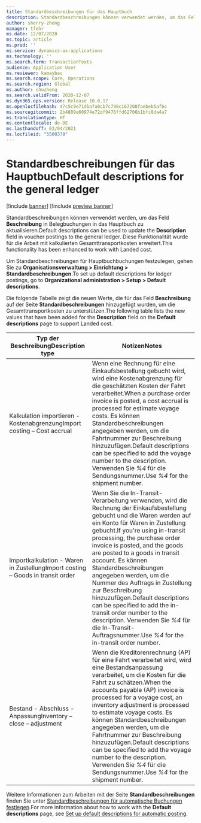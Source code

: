 ```yaml
---
title: Standardbeschreibungen für das Hauptbuch
description: Standardbeschreibungen können verwendet werden, um das Feld Beschreibung in Belegbuchungen im Hauptbuch zu aktualisieren.
author: sherry-zheng
manager: tfehr
ms.date: 12/07/2020
ms.topic: article
ms.prod: ''
ms.service: dynamics-ax-applications
ms.technology: ''
ms.search.form: TransactionTexts
audience: Application User
ms.reviewer: kamaybac
ms.search.scope: Core, Operations
ms.search.region: Global
ms.author: chuzheng
ms.search.validFrom: 2020-12-07
ms.dyn365.ops.version: Release 10.0.17
ms.openlocfilehash: 47c5c9e71dba7a0cb7c798c167208faebeb5af6c
ms.sourcegitcommit: 2b4809e60974e72df9476ffd62706b1bfc8da4a7
ms.translationtype: HT
ms.contentlocale: de-DE
ms.lasthandoff: 03/04/2021
ms.locfileid: "5500379"
---
```

# <a name="default-descriptions-for-the-general-ledger"></a><span data-ttu-id="0969f-103">Standardbeschreibungen für das Hauptbuch</span><span class="sxs-lookup"><span data-stu-id="0969f-103">Default descriptions for the general ledger</span></span>

[!include [banner](../../includes/banner.md)]
[!include [preview banner](../includes/preview-banner.md)]

<span data-ttu-id="0969f-104">Standardbeschreibungen können verwendet werden, um das Feld **Beschreibung** in Belegbuchungen in das Hauptbuch zu aktualisieren.</span><span class="sxs-lookup"><span data-stu-id="0969f-104">Default descriptions can be used to update the **Description** field in voucher postings to the general ledger.</span></span> <span data-ttu-id="0969f-105">Diese Funktionalität wurde für die Arbeit mit kalkulierten Gesamttransportkosten erweitert.</span><span class="sxs-lookup"><span data-stu-id="0969f-105">This functionality has been enhanced to work with Landed cost.</span></span>

<span data-ttu-id="0969f-106">Um Standardbeschreibungen für Hauptbuchbuchungen festzulegen, gehen Sie zu **Organisationsverwaltung \> Einrichtung \> Standardbeschreibungen**.</span><span class="sxs-lookup"><span data-stu-id="0969f-106">To set up default descriptions for ledger postings, go to **Organizational administration \> Setup \> Default descriptions**.</span></span>

<span data-ttu-id="0969f-107">Die folgende Tabelle zeigt die neuen Werte, die für das Feld **Beschreibung** auf der Seite **Standardbeschreibungen** hinzugefügt wurden, um die Gesamttransportkosten zu unterstützen.</span><span class="sxs-lookup"><span data-stu-id="0969f-107">The following table lists the new values that have been added for the **Description** field on the **Default descriptions** page to support Landed cost.</span></span>

| <span data-ttu-id="0969f-108">Typ der Beschreibung</span><span class="sxs-lookup"><span data-stu-id="0969f-108">Description type</span></span> | <span data-ttu-id="0969f-109">Notizen</span><span class="sxs-lookup"><span data-stu-id="0969f-109">Notes</span></span> |
|---|---|
| <span data-ttu-id="0969f-110">Kalkulation importieren - Kostenabgrenzung</span><span class="sxs-lookup"><span data-stu-id="0969f-110">Import costing – Cost accrual</span></span> | <span data-ttu-id="0969f-111">Wenn eine Rechnung für eine Einkaufsbestellung gebucht wird, wird eine Kostenabgrenzung für die geschätzten Kosten der Fahrt verarbeitet.</span><span class="sxs-lookup"><span data-stu-id="0969f-111">When a purchase order invoice is posted, a cost accrual is processed for estimate voyage costs.</span></span> <span data-ttu-id="0969f-112">Es können Standardbeschreibungen angegeben werden, um die Fahrtnummer zur Beschreibung hinzuzufügen.</span><span class="sxs-lookup"><span data-stu-id="0969f-112">Default descriptions can be specified to add the voyage number to the description.</span></span> <span data-ttu-id="0969f-113">Verwenden Sie *%4* für die Sendungsnummer.</span><span class="sxs-lookup"><span data-stu-id="0969f-113">Use *%4* for the shipment number.</span></span> |
| <span data-ttu-id="0969f-114">Importkalkulation - Waren in Zustellung</span><span class="sxs-lookup"><span data-stu-id="0969f-114">Import costing – Goods in transit order</span></span> | <span data-ttu-id="0969f-115">Wenn Sie die In-Transit-Verarbeitung verwenden, wird die Rechnung der Einkaufsbestellung gebucht und die Waren werden auf ein Konto für Waren in Zustellung gebucht.</span><span class="sxs-lookup"><span data-stu-id="0969f-115">If you're using in-transit processing, the purchase order invoice is posted, and the goods are posted to a goods in transit account.</span></span> <span data-ttu-id="0969f-116">Es können Standardbeschreibungen angegeben werden, um die Nummer des Auftrags in Zustellung zur Beschreibung hinzuzufügen.</span><span class="sxs-lookup"><span data-stu-id="0969f-116">Default descriptions can be specified to add the in-transit order number to the description.</span></span> <span data-ttu-id="0969f-117">Verwenden Sie *%4* für die In-Transit-Auftragsnummer.</span><span class="sxs-lookup"><span data-stu-id="0969f-117">Use *%4* for the in-transit order number.</span></span> |
| <span data-ttu-id="0969f-118">Bestand - Abschluss - Anpassung</span><span class="sxs-lookup"><span data-stu-id="0969f-118">Inventory – close – adjustment</span></span> | <span data-ttu-id="0969f-119">Wenn die Kreditorenrechnung (AP) für eine Fahrt verarbeitet wird, wird eine Bestandsanpassung verarbeitet, um die Kosten für die Fahrt zu schätzen.</span><span class="sxs-lookup"><span data-stu-id="0969f-119">When the accounts payable (AP) invoice is processed for a voyage cost, an inventory adjustment is processed to estimate voyage costs.</span></span> <span data-ttu-id="0969f-120">Es können Standardbeschreibungen angegeben werden, um die Fahrtnummer zur Beschreibung hinzuzufügen.</span><span class="sxs-lookup"><span data-stu-id="0969f-120">Default descriptions can be specified to add the voyage number to the description.</span></span> <span data-ttu-id="0969f-121">Verwenden Sie *%4* für die Sendungsnummer.</span><span class="sxs-lookup"><span data-stu-id="0969f-121">Use *%4* for the shipment number.</span></span> |

<span data-ttu-id="0969f-122">Weitere Informationen zum Arbeiten mit der Seite **Standardbeschreibungen** finden Sie unter [Standardbeschreibungen für automatische Buchungen festlegen](../../finance/general-ledger/set-up-default-descriptions-for-automatic-posting.md).</span><span class="sxs-lookup"><span data-stu-id="0969f-122">For more information about how to work with the **Default descriptions** page, see [Set up default descriptions for automatic posting](../../finance/general-ledger/set-up-default-descriptions-for-automatic-posting.md).</span></span>
